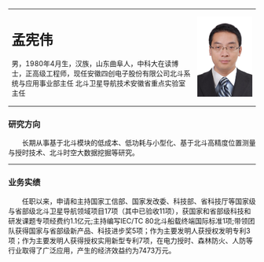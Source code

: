 <p>
<table border="0">
  <tr>
    <td width="75%">
      <h1>孟宪伟</h1>
      <p>男，1980年4月生，汉族，山东曲阜人，中科大在读博士，正高级工程师，现任安徽四创电子股份有限公司北斗系统与应用事业部主任 北斗卫星导航技术安徽省重点实验室主任</p>
    </td>
    <td width="25%">
      <img src="https://raw.githubusercontent.com/mengxw-git/mengxw/master/mengxianwei.png" width="100%">     
    </td>
  </tr>
</table>
</p> 

### 研究方向
&ensp;&ensp;&ensp;&ensp;长期从事基于北斗模块的低成本、低功耗与小型化、基于北斗高精度位置测量与授时技术、北斗时空大数据挖掘等研究。


------------------------------------------
### 业务实绩

&ensp;&ensp;&ensp;&ensp;任职以来，申请和主持国家工信部、国家发改委、科技部、省科技厅等国家级与省部级北斗卫星导航领域项目17项（其中已验收11项），获国家和省部级科技和研发课题专项经费约1.1亿元;主持编写IEC/TC 80北斗船载终端国际标准1项;带领团队获得国家与省部级新产品、科技进步奖5项；作为主要发明人获授权发明专利3项；作为主要发明人获得授权实用新型专利7项，在电力授时、森林防火、人防等行业取得了广泛应用，产生的经济效益约为7473万元。

